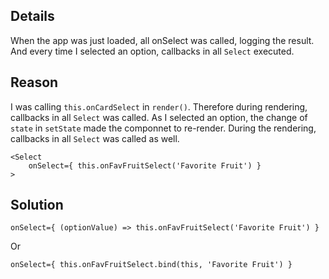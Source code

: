 ## Details

When the app was just loaded, all onSelect was called, logging the result. And every time I selected an option, callbacks in all `Select` executed.

## Reason

I was calling `this.onCardSelect` in `render()`. Therefore during rendering, callbacks in all `Select` was called. As I selected an option, the change of `state` in `setState` made the componnet to re-render. During the rendering, callbacks in all `Select` was called as well.

```
<Select
    onSelect={ this.onFavFruitSelect('Favorite Fruit') }
>
```

## Solution

```
onSelect={ (optionValue) => this.onFavFruitSelect('Favorite Fruit') }
```

Or

```
onSelect={ this.onFavFruitSelect.bind(this, 'Favorite Fruit') }
```